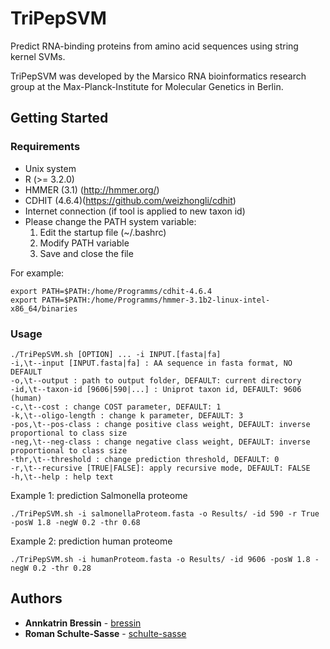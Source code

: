 # TriPepSVM
Predict RNA-binding proteins from amino acid sequences using string kernel SVMs.

TriPepSVM was developed by the Marsico RNA bioinformatics research group at the Max-Planck-Institute for Molecular Genetics in Berlin.

## Getting Started

### Requirements

* Unix system
* R (>= 3.2.0)
* HMMER (3.1) (http://hmmer.org/)
* CDHIT (4.6.4)(https://github.com/weizhongli/cdhit) 
* Internet connection (if tool is applied to new taxon id) 
* Please change the PATH system variable:
  1. Edit the startup file (~/.bashrc)
  2. Modify PATH variable
  3. Save and close the file

For example:
```
export PATH=$PATH:/home/Programms/cdhit-4.6.4
export PATH=$PATH:/home/Programms/hmmer-3.1b2-linux-intel-x86_64/binaries
```

### Usage
```
./TriPepSVM.sh [OPTION] ... -i INPUT.[fasta|fa] 
-i,\t--input [INPUT.fasta|fa] : AA sequence in fasta format, NO DEFAULT 
-o,\t--output : path to output folder, DEFAULT: current directory 
-id,\t--taxon-id [9606|590|...] : Uniprot taxon id, DEFAULT: 9606 (human) 
-c,\t--cost : change COST parameter, DEFAULT: 1 
-k,\t--oligo-length : change k parameter, DEFAULT: 3 
-pos,\t--pos-class : change positive class weight, DEFAULT: inverse proportional to class size 
-neg,\t--neg-class : change negative class weight, DEFAULT: inverse proportional to class size 
-thr,\t--threshold : change prediction threshold, DEFAULT: 0 
-r,\t--recursive [TRUE|FALSE]: apply recursive mode, DEFAULT: FALSE 
-h,\t--help : help text
```

Example 1: prediction Salmonella proteome
```
./TriPepSVM.sh -i salmonellaProteom.fasta -o Results/ -id 590 -r True -posW 1.8 -negW 0.2 -thr 0.68
```

Example 2: prediction human proteome
```
./TriPepSVM.sh -i humanProteom.fasta -o Results/ -id 9606 -posW 1.8 -negW 0.2 -thr 0.28
```

## Authors

* **Annkatrin Bressin** - [bressin](https://github.molgen.mpg.de/bressin)
* **Roman Schulte-Sasse** - [schulte-sasse](https://github.molgen.mpg.de/sasse)

